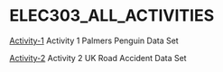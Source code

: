 # ELEC303_ALL_ACTIVITIES
[Activity-1](https://github.com/Imnotlemwel/ITELEC-303-Data-Analytics-Act-1)
Activity 1 Palmers Penguin Data Set

[Activity-2](https://github.com/Imnotlemwel/Elec-303_Activity-2/blob/main/Act2_UK_ROAD_ACCIDENTS_ANALYST.ipynb)
Activity 2 UK Road Accident Data Set
